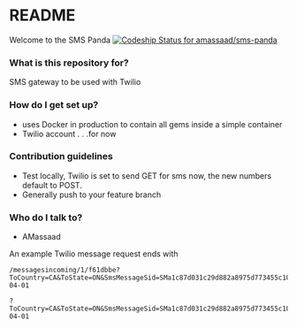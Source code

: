 # README #

Welcome to the SMS Panda
[ ![Codeship Status for amassaad/sms-panda](https://codeship.com/projects/ca32a8f0-67bc-0132-4efc-3ac858f34f77/status?branch=master)](https://codeship.com/projects/53188)

### What is this repository for? ###

SMS gateway to be used with Twilio

### How do I get set up? ###

* uses Docker in production to contain all gems inside a simple container
* Twilio account . . .for now


### Contribution guidelines ###

* Test locally, Twilio is set to send GET for sms now, the new numbers default to POST.
* Generally push to your feature branch

### Who do I talk to? ###

* AMassaad

An example Twilio message request ends with
```
/messagesincoming/1/f61dbbe?ToCountry=CA&ToState=ON&SmsMessageSid=SMa1c87d031c29d882a8975d773455c107&NumMedia=0&ToCity=OTTAWA&FromZip=&SmsSid=SMa1c87d031c29d882a8975d773455c107&FromState=ON&SmsStatus=received&FromCity=OTTAWA&Body=Test+&FromCountry=CA&To=%2B16136996738&ToZip=&MessageSid=SMa1c87d031c29d882a8975d773455c107&AccountSid=&From=%2B16138584587&ApiVersion=2010-04-01
```
```
?ToCountry=CA&ToState=ON&SmsMessageSid=SMa1c87d031c29d882a8975d773455c107&NumMedia=0&ToCity=OTTAWA&FromZip=&SmsSid=SMa1c87d031c29d882a8975d773455c107&FromState=ON&SmsStatus=received&FromCity=OTTAWA&Body=Test+&FromCountry=CA&To=%2B16136996738&ToZip=&MessageSid=SMa1c87d031c29d882a8975d773455c107&AccountSid=&From=%2B16138584587&ApiVersion=2010-04-01
```
